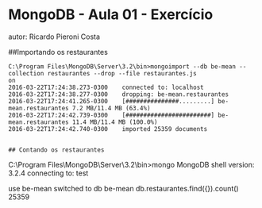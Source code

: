 # MongoDB - Aula 01 - Exercício
autor: Ricardo Pieroni Costa

##Importando os restaurantes

```
C:\Program Files\MongoDB\Server\3.2\bin>mongoimport --db be-mean --collection restaurantes --drop --file restaurantes.js
on
2016-03-22T17:24:38.273-0300    connected to: localhost
2016-03-22T17:24:38.277-0300    dropping: be-mean.restaurantes
2016-03-22T17:24:41.265-0300    [###############.........] be-mean.restaurantes 7.2 MB/11.4 MB (63.4%)
2016-03-22T17:24:42.739-0300    [########################] be-mean.restaurantes 11.4 MB/11.4 MB (100.0%)
2016-03-22T17:24:42.740-0300    imported 25359 documents


## Contando os restaurantes

```

C:\Program Files\MongoDB\Server\3.2\bin>mongo
MongoDB shell version: 3.2.4
connecting to: test

use be-mean
switched to db be-mean
db.restaurantes.find({}).count()
25359

